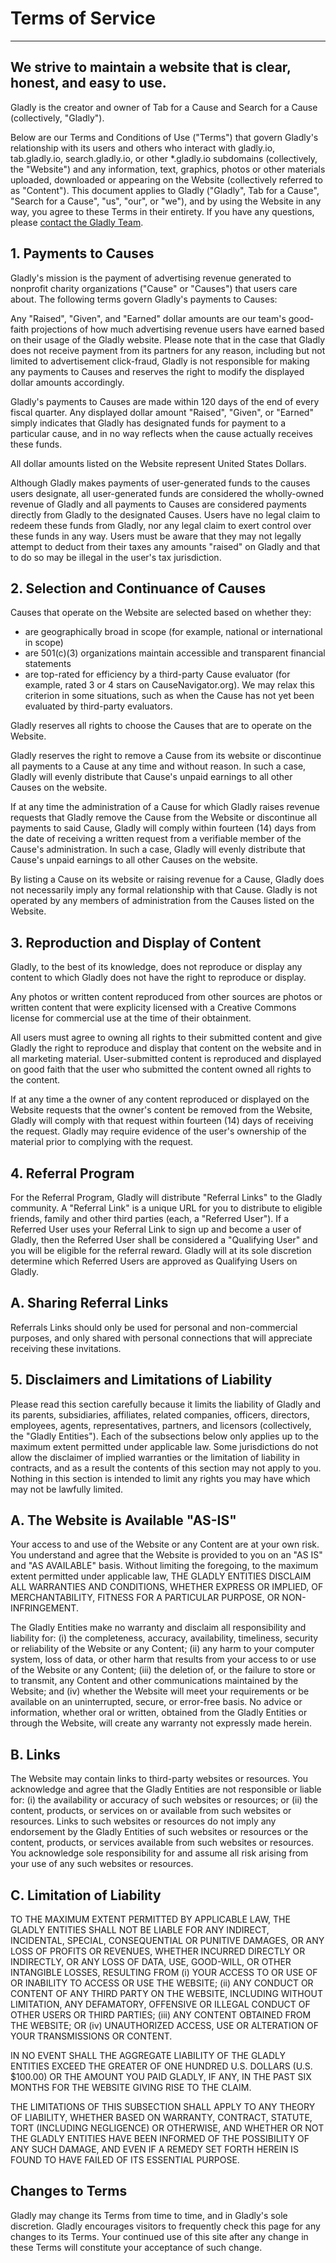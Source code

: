 Terms of Service
================

* * *

We strive to maintain a website that is clear, honest, and easy to use.
-----------------------------------------------------------------------

Gladly is the creator and owner of Tab for a Cause and Search for a Cause (collectively, "Gladly").

Below are our Terms and Conditions of Use ("Terms") that govern Gladly's relationship with its users and others who interact with gladly.io, tab.gladly.io, search.gladly.io, or other \*.gladly.io subdomains (collectively, the "Website") and any information, text, graphics, photos or other materials uploaded, downloaded or appearing on the Website (collectively referred to as "Content"). This document applies to Gladly ("Gladly", Tab for a Cause", "Search for a Cause", "us", "our", or "we"), and by using the Website in any way, you agree to these Terms in their entirety. If you have any questions, please [contact the Gladly Team](https://tab.gladly.io/contact/).

1\. Payments to Causes
----------------------

Gladly's mission is the payment of advertising revenue generated to nonprofit charity organizations ("Cause" or "Causes") that users care about. The following terms govern Gladly's payments to Causes:

Any "Raised", "Given", and "Earned" dollar amounts are our team's good-faith projections of how much advertising revenue users have earned based on their usage of the Gladly website. Please note that in the case that Gladly does not receive payment from its partners for any reason, including but not limited to advertisement click-fraud, Gladly is not responsible for making any payments to Causes and reserves the right to modify the displayed dollar amounts accordingly.

Gladly's payments to Causes are made within 120 days of the end of every fiscal quarter. Any displayed dollar amount "Raised", "Given", or "Earned" simply indicates that Gladly has designated funds for payment to a particular cause, and in no way reflects when the cause actually receives these funds.

All dollar amounts listed on the Website represent United States Dollars.

Although Gladly makes payments of user-generated funds to the causes users designate, all user-generated funds are considered the wholly-owned revenue of Gladly and all payments to Causes are considered payments directly from Gladly to the designated Causes. Users have no legal claim to redeem these funds from Gladly, nor any legal claim to exert control over these funds in any way. Users must be aware that they may not legally attempt to deduct from their taxes any amounts "raised" on Gladly and that to do so may be illegal in the user's tax jurisdiction.

2\. Selection and Continuance of Causes
---------------------------------------

Causes that operate on the Website are selected based on whether they:

*   are geographically broad in scope (for example, national or international in scope)
*   are 501(c)(3) organizations maintain accessible and transparent financial statements
*   are top-rated for efficiency by a third-party Cause evaluator (for example, rated 3 or 4 stars on CauseNavigator.org). We may relax this criterion in some situations, such as when the Cause has not yet been evaluated by third-party evaluators.

Gladly reserves all rights to choose the Causes that are to operate on the Website.

Gladly reserves the right to remove a Cause from its website or discontinue all payments to a Cause at any time and without reason. In such a case, Gladly will evenly distribute that Cause's unpaid earnings to all other Causes on the website.

If at any time the administration of a Cause for which Gladly raises revenue requests that Gladly remove the Cause from the Website or discontinue all payments to said Cause, Gladly will comply within fourteen (14) days from the date of receiving a written request from a verifiable member of the Cause's administration. In such a case, Gladly will evenly distribute that Cause's unpaid earnings to all other Causes on the website.

By listing a Cause on its website or raising revenue for a Cause, Gladly does not necessarily imply any formal relationship with that Cause. Gladly is not operated by any members of administration from the Causes listed on the Website.

3\. Reproduction and Display of Content
---------------------------------------

Gladly, to the best of its knowledge, does not reproduce or display any content to which Gladly does not have the right to reproduce or display.

Any photos or written content reproduced from other sources are photos or written content that were explicity licensed with a Creative Commons license for commercial use at the time of their obtainment.

All users must agree to owning all rights to their submitted content and give Gladly the right to reproduce and display that content on the website and in all marketing material. User-submitted content is reproduced and displayed on good faith that the user who submitted the content owned all rights to the content.

If at any time a the owner of any content reproduced or displayed on the Website requests that the owner's content be removed from the Website, Gladly will comply with that request within fourteen (14) days of receiving the request. Gladly may require evidence of the user's ownership of the material prior to complying with the request.

4\. Referral Program
--------------------

For the Referral Program, Gladly will distribute "Referral Links" to the Gladly community. A "Referral Link" is a unique URL for you to distribute to eligible friends, family and other third parties (each, a "Referred User"). If a Referred User uses your Referral Link to sign up and become a user of Gladly, then the Referred User shall be considered a "Qualifying User" and you will be eligible for the referral reward. Gladly will at its sole discretion determine which Referred Users are approved as Qualifying Users on Gladly.

A. Sharing Referral Links
-------------------------

Referrals Links should only be used for personal and non-commercial purposes, and only shared with personal connections that will appreciate receiving these invitations.

5\. Disclaimers and Limitations of Liability
--------------------------------------------

Please read this section carefully because it limits the liability of Gladly and its parents, subsidiaries, affiliates, related companies, officers, directors, employees, agents, representatives, partners, and licensors (collectively, the "Gladly Entities"). Each of the subsections below only applies up to the maximum extent permitted under applicable law. Some jurisdictions do not allow the disclaimer of implied warranties or the limitation of liability in contracts, and as a result the contents of this section may not apply to you. Nothing in this section is intended to limit any rights you may have which may not be lawfully limited.

A. The Website is Available "AS-IS"
-----------------------------------

Your access to and use of the Website or any Content are at your own risk. You understand and agree that the Website is provided to you on an "AS IS" and "AS AVAILABLE" basis. Without limiting the foregoing, to the maximum extent permitted under applicable law, THE GLADLY ENTITIES DISCLAIM ALL WARRANTIES AND CONDITIONS, WHETHER EXPRESS OR IMPLIED, OF MERCHANTABILITY, FITNESS FOR A PARTICULAR PURPOSE, OR NON-INFRINGEMENT.

The Gladly Entities make no warranty and disclaim all responsibility and liability for: (i) the completeness, accuracy, availability, timeliness, security or reliability of the Website or any Content; (ii) any harm to your computer system, loss of data, or other harm that results from your access to or use of the Website or any Content; (iii) the deletion of, or the failure to store or to transmit, any Content and other communications maintained by the Website; and (iv) whether the Website will meet your requirements or be available on an uninterrupted, secure, or error-free basis. No advice or information, whether oral or written, obtained from the Gladly Entities or through the Website, will create any warranty not expressly made herein.

B. Links
--------

The Website may contain links to third-party websites or resources. You acknowledge and agree that the Gladly Entities are not responsible or liable for: (i) the availability or accuracy of such websites or resources; or (ii) the content, products, or services on or available from such websites or resources. Links to such websites or resources do not imply any endorsement by the Gladly Entities of such websites or resources or the content, products, or services available from such websites or resources. You acknowledge sole responsibility for and assume all risk arising from your use of any such websites or resources.

C. Limitation of Liability
--------------------------

TO THE MAXIMUM EXTENT PERMITTED BY APPLICABLE LAW, THE GLADLY ENTITIES SHALL NOT BE LIABLE FOR ANY INDIRECT, INCIDENTAL, SPECIAL, CONSEQUENTIAL OR PUNITIVE DAMAGES, OR ANY LOSS OF PROFITS OR REVENUES, WHETHER INCURRED DIRECTLY OR INDIRECTLY, OR ANY LOSS OF DATA, USE, GOOD-WILL, OR OTHER INTANGIBLE LOSSES, RESULTING FROM (i) YOUR ACCESS TO OR USE OF OR INABILITY TO ACCESS OR USE THE WEBSITE; (ii) ANY CONDUCT OR CONTENT OF ANY THIRD PARTY ON THE WEBSITE, INCLUDING WITHOUT LIMITATION, ANY DEFAMATORY, OFFENSIVE OR ILLEGAL CONDUCT OF OTHER USERS OR THIRD PARTIES; (iii) ANY CONTENT OBTAINED FROM THE WEBSITE; OR (iv) UNAUTHORIZED ACCESS, USE OR ALTERATION OF YOUR TRANSMISSIONS OR CONTENT.

IN NO EVENT SHALL THE AGGREGATE LIABILITY OF THE GLADLY ENTITIES EXCEED THE GREATER OF ONE HUNDRED U.S. DOLLARS (U.S. $100.00) OR THE AMOUNT YOU PAID GLADLY, IF ANY, IN THE PAST SIX MONTHS FOR THE WEBSITE GIVING RISE TO THE CLAIM.

THE LIMITATIONS OF THIS SUBSECTION SHALL APPLY TO ANY THEORY OF LIABILITY, WHETHER BASED ON WARRANTY, CONTRACT, STATUTE, TORT (INCLUDING NEGLIGENCE) OR OTHERWISE, AND WHETHER OR NOT THE GLADLY ENTITIES HAVE BEEN INFORMED OF THE POSSIBILITY OF ANY SUCH DAMAGE, AND EVEN IF A REMEDY SET FORTH HEREIN IS FOUND TO HAVE FAILED OF ITS ESSENTIAL PURPOSE.

Changes to Terms
----------------

Gladly may change its Terms from time to time, and in Gladly's sole discretion. Gladly encourages visitors to frequently check this page for any changes to its Terms. Your continued use of this site after any change in these Terms will constitute your acceptance of such change.